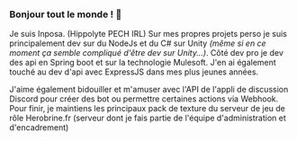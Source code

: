 ### Bonjour tout le monde ! 👋

Je suis Inposa. (Hippolyte PECH IRL) 
Sur mes propres projets perso je suis principalement dev sur du NodeJs et du C# sur Unity *(même si en ce moment ça semble compliqué d'être dev sur Unity...)*. 
Côté dev pro je dev des api en Spring boot et sur la technologie Mulesoft. J'en ai également touché au dev d'api avec ExpressJS dans mes plus jeunes années.

J'aime également bidouiller et m'amuser avec l'API de l'appli de discussion Discord pour créer des bot ou permettre certaines actions via Webhook.
Pour finir, je maintiens les principaux pack de texture du serveur de jeu de rôle Herobrine.fr (serveur dont je fais partie de l'équipe d'administration et d'encadrement)

<!--
**Inposa/Inposa** is a ✨ _special_ ✨ repository because its `README.md` (this file) appears on your GitHub profile.

Here are some ideas to get you started:

- 🔭 I’m currently working on ...
- 🌱 I’m currently learning ...
- 👯 I’m looking to collaborate on ...
- 🤔 I’m looking for help with ...
- 💬 Ask me about ...
- 📫 How to reach me: ...
- 😄 Pronouns: ...
- ⚡ Fun fact: ...
-->
